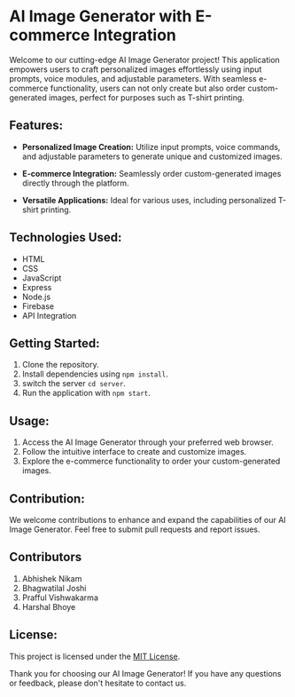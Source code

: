 # AI Image Generator with E-commerce Integration

Welcome to our cutting-edge AI Image Generator project! This application empowers users to craft personalized images effortlessly using input prompts, voice modules, and adjustable parameters. With seamless e-commerce functionality, users can not only create but also order custom-generated images, perfect for purposes such as T-shirt printing.

## Features:

- **Personalized Image Creation:** Utilize input prompts, voice commands, and adjustable parameters to generate unique and customized images.
  
- **E-commerce Integration:** Seamlessly order custom-generated images directly through the platform.
  
- **Versatile Applications:** Ideal for various uses, including personalized T-shirt printing.

## Technologies Used:

- HTML
- CSS
- JavaScript
- Express
- Node.js
- Firebase
- API Integration

## Getting Started:

1. Clone the repository.
2. Install dependencies using `npm install`.
3. switch the server `cd server`.
4. Run the application with `npm start`.

## Usage:

1. Access the AI Image Generator through your preferred web browser.
2. Follow the intuitive interface to create and customize images.
3. Explore the e-commerce functionality to order your custom-generated images.

## Contribution:

We welcome contributions to enhance and expand the capabilities of our AI Image Generator. Feel free to submit pull requests and report issues.

## Contributors
1) Abhishek Nikam<br>
2) Bhagwatilal Joshi<br>
3) Prafful Vishwakarma<br>
4) Harshal Bhoye<br>

## License:

This project is licensed under the [MIT License](LICENSE).

Thank you for choosing our AI Image Generator! If you have any questions or feedback, please don't hesitate to contact us.
